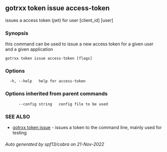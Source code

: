 ## gotrxx token issue access-token

issues a access token (jwt) for user [client_id] [user]

### Synopsis

this command can be used to issue a new access token for a given user and a given application

```
gotrxx token issue access-token [flags]
```

### Options

```
  -h, --help   help for access-token
```

### Options inherited from parent commands

```
      --config string   config file to be used
```

### SEE ALSO

* [gotrxx token issue](gotrxx_token_issue.md)	 - issues a token to the command line, mainly used for testing

###### Auto generated by spf13/cobra on 21-Nov-2022

